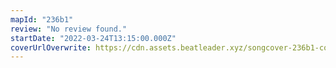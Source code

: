 ```yaml
---
mapId: "236b1"
review: "No review found."
startDate: "2022-03-24T13:15:00.000Z"
coverUrlOverwrite: https://cdn.assets.beatleader.xyz/songcover-236b1-cover.jpg
---
```

